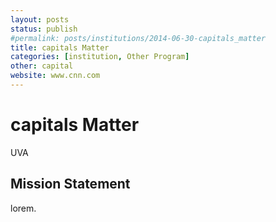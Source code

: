 ```yaml
---
layout: posts
status: publish
#permalink: posts/institutions/2014-06-30-capitals_matter
title: capitals Matter
categories: [institution, Other Program]
other: capital
website: www.cnn.com
---
```

# capitals Matter

  UVA

## Mission Statement

  lorem.

  